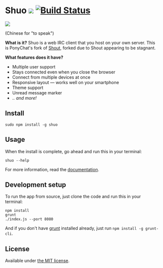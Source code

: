 # Shuo [![](https://badge.fury.io/js/shuo.png)](https://www.npmjs.org/package/shuo) [![Build Status](https://travis-ci.org/Shuo-IRC/Shuo.svg?branch=master)](https://travis-ci.org/Shuo-IRC/Shuo)

![](https://i.imgur.com/Cy3zOow.png)

(Chinese for "to speak")

__What is it?__
Shuo is a web IRC client that you host on your own server. This is PonyChat's
fork of [Shout](https://github.com/erming/shout), forked due to Shout appearing
to be stagnant.

__What features does it have?__
- Multiple user support
- Stays connected even when you close the browser
- Connect from multiple devices at once
- Responsive layout — works well on your smartphone
- Theme support
- Unread message marker
- _.. and more!_

## Install

```
sudo npm install -g shuo
```

## Usage

When the install is complete, go ahead and run this in your terminal:

```
shuo --help
```

For more information, read the [documentation](https://github.com/Shuo-IRC/Shuo/wiki).

## Development setup

To run the app from source, just clone the code and run this in your terminal:

```
npm install
grunt
./index.js --port 8080
```

And if you don't have [grunt](http://gruntjs.com/getting-started) installed
already, just run `npm install -g grunt-cli`.

## License

Available under [the MIT license](http://mths.be/mit).
